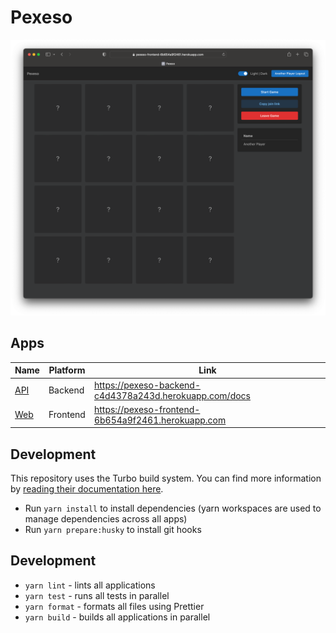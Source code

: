 # Pexeso

![Preview Desktop](./web-preview.png)

## Apps

| Name             | Platform | Link                                                   |
| ---------------- | -------- | ------------------------------------------------------ |
| [API](/apps/api) | Backend  | https://pexeso-backend-c4d4378a243d.herokuapp.com/docs |
| [Web](/apps/web) | Frontend | https://pexeso-frontend-6b654a9f2461.herokuapp.com     |

## Development

This repository uses the Turbo build system. You can find more information
by [reading their documentation here](https://turbo.build/repo/docs).

- Run `yarn install` to install dependencies (yarn workspaces are used to manage dependencies across all apps)
- Run `yarn prepare:husky` to install git hooks

## Development

- `yarn lint` - lints all applications
- `yarn test` - runs all tests in parallel
- `yarn format` - formats all files using Prettier
- `yarn build` - builds all applications in parallel
